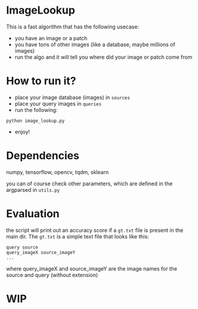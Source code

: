 # ImageLookup

This is a fast algorithm that has the following usecase:
- you have an image or a patch
- you have tons of other images (like a database, maybe millions of images)
- run the algo and it will tell you where did your image or patch come from

# How to run it?
- place your image database (images) in `sources`
- place your query images in `queries`
- run the following:
```
python image_lookup.py
```
- enjoy!

# Dependencies
numpy, tensorflow, opencv, tqdm, sklearn

you can of course check other parameters, which are defined in the argparsed in `utils.py`

# Evaluation
the script will print out an accuracy score if a `gt.txt` file is present in the main dir.
The `gt.txt` is a simple text file that looks like this:
```
query source
query_imageX source_imageY
...
```
where query_imageX and source_imageY are the image names for the source and query (without extension) 
# WIP

